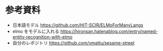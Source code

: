 # 参考資料
- 日本語モデル
    https://github.com/HIT-SCIR/ELMoForManyLangs
- elmo をモデルに入れる
    https://hironsan.hatenablog.com/entry/named-entity-recognition-with-elmo
- 自分のレポジトリ
    https://github.com/ymattu/sesame-street
